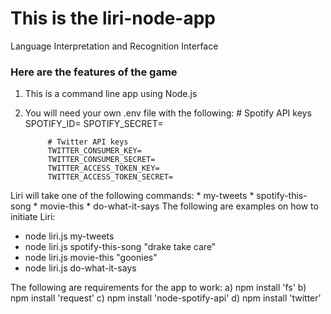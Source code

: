 # This is the liri-node-app
Language Interpretation and Recognition Interface

### Here are the features of the game

1. This is a command line app using Node.js
2. You will need your own .env file with the following:
            # Spotify API keys
            SPOTIFY_ID=
            SPOTIFY_SECRET=

            # Twitter API keys
            TWITTER_CONSUMER_KEY=
            TWITTER_CONSUMER_SECRET=
            TWITTER_ACCESS_TOKEN_KEY=
            TWITTER_ACCESS_TOKEN_SECRET=

Liri will take one of the following commands:
            * my-tweets
            * spotify-this-song
            * movie-this
            * do-what-it-says
The following are examples on how to initiate Liri:
- node liri.js my-tweets
- node liri.js spotify-this-song "drake take care"
- node liri.js movie-this "goonies"
- node liri.js do-what-it-says


The following are requirements for the app to work:
            a) npm install 'fs'
            b) npm install 'request'
            c) npm install 'node-spotify-api'
            d) npm install 'twitter'
